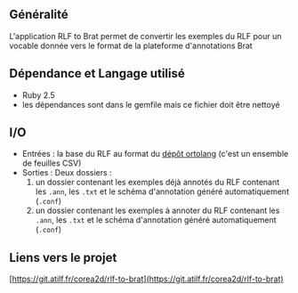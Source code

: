 ## Généralité
L'application RLF to Brat permet de convertir les exemples du RLF pour un vocable donnée vers le format de la plateforme d'annotations Brat  

## Dépendance et Langage utilisé
- Ruby 2.5
- les dépendances sont dans le gemfile mais ce fichier doit être nettoyé

## I/O

- Entrées : la base du RLF au format du [dépôt ortolang](https://www.ortolang.fr/market/lexicons/lexical-system-fr) (c'est un ensemble de feuilles CSV)
- Sorties : Deux dossiers :
    1. un dossier contenant les exemples déjà annotés du RLF contenant les `.ann`, les `.txt` et le schéma d'annotation généré automatiquement (`.conf`)
    1. un dossier contenant les exemples à annoter du RLF contenant les `.ann`, les `.txt` et le schéma d'annotation généré automatiquement  (`.conf`)

## Liens vers le projet
[https://git.atilf.fr/corea2d/rlf-to-brat](https://git.atilf.fr/corea2d/rlf-to-brat)